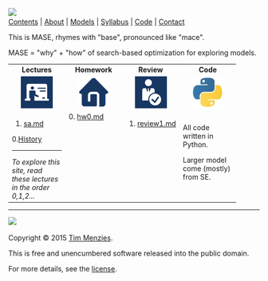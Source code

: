 [<img width=900 src="https://raw.githubusercontent.com/txt/mase/master/img/banner1.png">](https://github.com/txt/mase/blob/master/README.md)   
[Contents](https://github.com/txt/mase/blob/master/TOC.md) |
[About](https://github.com/txt/mase/blob/master/ABOUT.md) |
[Models](https://github.com/txt/mase/blob/master/MODELS.md) |
[Syllabus](https://github.com/txt/mase/blob/master/SYLLABUS.md) |
[Code](https://github.com/txt/mase/tree/master/src) |
[Contact](http://menzies.us)




This is MASE, rhymes with "base", pronounced like "mace".

MASE = "why" + "how"
of search-based optimization for exploring models.

<center><table align=center>
<tr>
<td align=center><b>Lectures</b>
</td><td align=center><b>Homework</b>
</td><td align=center><b>Review</b>
</td><td align=center><b>Code</b>
</td> </tr>
<tr>
</td><td align=center><img src="img/lectures.gif">
</td><td align=center><img src="img/homework.png">
</td><td align=center><img src="img/review.gif">
</td><td align=center><img src="img/python.jpg">
</td> </tr>
<tr>
<td valign=top width="100px">

1. <a href="Sa">sa.md</a>   <br>

0.<a href="aa">History</a><br>
<hr><em>To explore this site, read these lectures in the order 0,1,2...</em> 

</td><td valign=top width="100px">
0. <a href="HomeWork0">hw0.md</a><br>    
<img width=100 height=1 src="img/white.png"> 

</td><td valign=top width="100px">

1. <a href="Review1">review1.md</a><br>  
<img width=100 height=1 src="img/white.png"> 


</td>
<td width="100px">
<p>
All code written in Python.
<p>Larger model  come (mostly) from SE.  
<img width=100 height=1 src="img/200x1.png"> 
</td>
</tr></table>
</center>


_________

<img src="https://raw.githubusercontent.com/txt/mase/master/img/pd-icon.png">  

Copyright © 2015 [Tim Menzies](http://menzies.us).


This is free and unencumbered software released into the public domain.

For more details, see the [license](https://github.com/txt/mase/blob/master/LICENSE).

